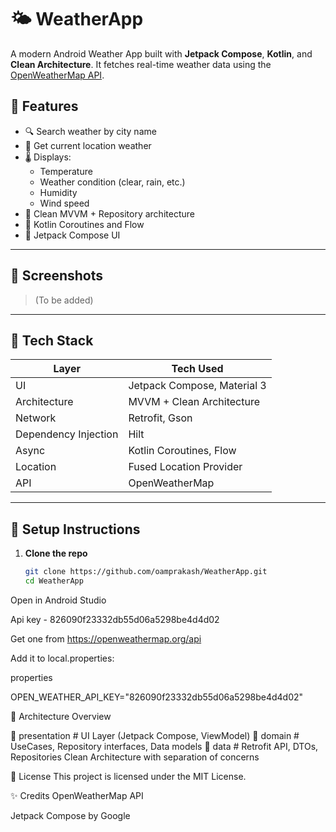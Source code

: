 # 🌤️ WeatherApp

A modern Android Weather App built with **Jetpack Compose**, **Kotlin**, and **Clean Architecture**. It fetches real-time weather data using the [OpenWeatherMap API](https://openweathermap.org/api).

## 📱 Features

- 🔍 Search weather by city name
- 📍 Get current location weather
- 🌡️ Displays:
  - Temperature
  - Weather condition (clear, rain, etc.)
  - Humidity
  - Wind speed
- 🧭 Clean MVVM + Repository architecture
- 🧪 Kotlin Coroutines and Flow
- 💅 Jetpack Compose UI

---

## 📸 Screenshots

> (To be added)

---

## 🧱 Tech Stack

| Layer          | Tech Used |
|----------------|-----------|
| UI             | Jetpack Compose, Material 3 |
| Architecture   | MVVM + Clean Architecture |
| Network        | Retrofit, Gson |
| Dependency Injection | Hilt |
| Async          | Kotlin Coroutines, Flow |
| Location       | Fused Location Provider |
| API            | OpenWeatherMap |

---

## 🔧 Setup Instructions

1. **Clone the repo**
   ```bash
   git clone https://github.com/oamprakash/WeatherApp.git
   cd WeatherApp
Open in Android Studio

Api key - 826090f23332db55d06a5298be4d4d02

Get one from https://openweathermap.org/api

Add it to local.properties:

properties

OPEN_WEATHER_API_KEY="826090f23332db55d06a5298be4d4d02"


📂 Architecture Overview

📂 presentation  # UI Layer (Jetpack Compose, ViewModel)
📂 domain        # UseCases, Repository interfaces, Data models
📂 data          # Retrofit API, DTOs, Repositories
Clean Architecture with separation of concerns

📄 License
This project is licensed under the MIT License.

✨ Credits
OpenWeatherMap API

Jetpack Compose by Google

